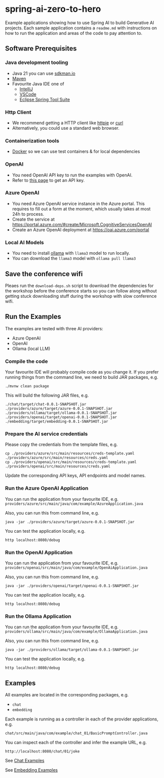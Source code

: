 # spring-ai-zero-to-hero

Example applications showing how to use Spring AI to build Generative 
AI projects. Each sample application contains a `readme.md` with instructions
on how to run the application and areas of the code to pay attention to.

## Software Prerequisites

### Java development tooling
* Java 21 you can use [sdkman.io](https://sdkman.io/)
* [Maven](https://maven.apache.org/index.html)
* Favourite Java IDE one of
    * [IntelliJ](https://www.jetbrains.com/idea/download)
    * [VSCode](https://code.visualstudio.com/)
    * [Eclipse Spring Tool Suite](https://spring.io/tools)

### Http Client
* We recommend getting a HTTP client like [httpie](https://httpie.io/) or [curl](https://curl.se/)
* Alternatively, you could use a standard web browser.

### Containerization tools
* [Docker](https://www.docker.com/products/docker-desktop) so we can use test containers & for local dependencies  

### OpenAI
* You need OpenAI API key to run the examples with OpenAI.
* Refer to [this page](https://help.openai.com/en/articles/4936850-where-do-i-find-my-openai-api-key) to get an API key.

### Azure OpenAI
* You need Azure OpenAI service instance in the Azure portal. This requires to fill out a form at the moment, which usually
takes at most 24h to process.
* Create the service at https://portal.azure.com/#create/Microsoft.CognitiveServicesOpenAI
* Create an Azure OpenAI deployment at https://oai.azure.com/portal

### Local AI Models
* You need to install [ollama](https://ollama.com/) with `llama3` model to run locally.
* You can download the `llama3` model with `ollama pull llama3`

## Save the conference wifi

Pleaes run the `download-deps.sh` script to download the dependencies for the
workshop before the conference starts so you can follow along without 
getting stuck downloading stuff during the workshop with slow conference wifi.

## Run the Examples

The examples are tested with three AI providers:
* Azure OpenAI
* OpenAI
* Ollama (local LLM)

### Compile the code

Your favourite IDE will probably compile code as you change it. If you prefer running things from the command line, we need to build JAR packages, e.g.

```
./mvnw clean package
```

This will build the following JAR files, e.g.
```
./chat/target/chat-0.0.1-SNAPSHOT.jar
./providers/azure/target/azure-0.0.1-SNAPSHOT.jar
./providers/ollama/target/ollama-0.0.1-SNAPSHOT.jar
./providers/openai/target/openai-0.0.1-SNAPSHOT.jar
./embedding/target/embedding-0.0.1-SNAPSHOT.jar
```

### Prepare the AI service credentials

Please copy the credentials from the template files, e.g.

```
cp ./providers/azure/src/main/resources/creds-template.yaml ./providers/azure/src/main/resources/creds.yaml
cp ./providers/openai/src/main/resources/creds-template.yaml ./providers/openai/src/main/resources/creds.yaml
```

Update the corresponding API keys, API endpoints and model names.

### Run the Azure OpenAI Application

You can run the application from your favourite IDE, e.g. `providers/azure/src/main/java/com/example/AzureApplication.java`

Also, you can run this from command line, e.g.
```
java -jar ./providers/azure/target/azure-0.0.1-SNAPSHOT.jar
```

You can test the application locally, e.g.
```
http localhost:8080/debug
```

### Run the OpenAI Application

You can run the application from your favourite IDE, e.g. `providers/openai/src/main/java/com/example/OpenAiApplication.java`

Also, you can run this from command line, e.g.
```
java -jar ./providers/openai/target/openai-0.0.1-SNAPSHOT.jar
```

You can test the application locally, e.g.
```
http localhost:8080/debug
```

### Run the Ollama Application

You can run the application from your favourite IDE, e.g. `providers/ollama/src/main/java/com/example/OllamaApplication.java`

Also, you can run this from command line, e.g.
```
java -jar ./providers/ollama/target/ollama-0.0.1-SNAPSHOT.jar
```

You can test the application locally, e.g.
```
http localhost:8080/debug
```

## Examples

All examples are located in the corresponding packages, e.g.
* `chat`
* `embedding`

Each example is running as a controller in each of the provider applications, e.g.
```
chat/src/main/java/com/example/chat_01/BasicPromptController.java
```

You can inspect each of the controller and infer the example URL, e.g.
```
http://localhost:8080/chat/01/joke
```

See [Chat Examples](examples_chat.md)

See [Embedding Examples](examples_embedding.md)

